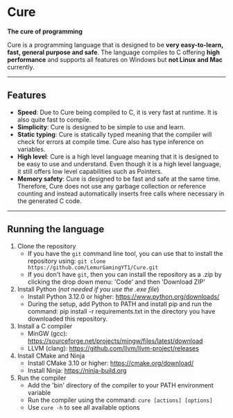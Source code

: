 # Cure
 **The cure of programming**

Cure is a programming language that is designed to be **very easy-to-learn, fast, general purpose and safe**. The language compiles to C offering **high performance** and supports all features on Windows but **not Linux and Mac** currently.

---

## Features
- **Speed**: Due to Cure being compiled to C, it is very fast at runtime. It is also quite fast to compile.
- **Simplicity**: Cure is designed to be simple to use and learn.
- **Static typing**: Cure is statically typed meaning that the compiler will check for errors at compile time. Cure also has type inference on variables.
- **High level**: Cure is a high level language meaning that it is designed to be easy to use and understand. Even though it is a high level language, it still offers low level capabilities such as Pointers.
- **Memory safety**: Cure is designed to be fast and safe at the same time. Therefore, Cure does not use any garbage collection or reference counting and instead automatically inserts free calls where necessary in the generated C code.

---

## Running the language
1. Clone the repository
    - If you have the `git` command line tool, you can use that to install the repository using: `git clone https://github.com/LemurGamingYT1/Cure.git`
    - If you don't have `git`, then you can install the repository as a .zip by clicking the drop down menu: 'Code' and then 'Download ZIP'
2. Install Python (*not needed if you use the .exe file*)
    - Install Python 3.12.0 or higher: https://www.python.org/downloads/
    - During the setup, add Python to PATH and install pip and run the command: pip install -r requirements.txt in the directory you have downloaded this repository.
3. Install a C compiler
    - MinGW (gcc): https://sourceforge.net/projects/mingw/files/latest/download
    - LLVM (clang): https://github.com/llvm/llvm-project/releases
4. Install CMake and Ninja
    - Install CMake 3.10 or higher: https://cmake.org/download/
    - Install Ninja: https://ninja-build.org
5. Run the compiler
    - Add the 'bin' directory of the compiler to your PATH environment variable
    - Run the compiler using the command: `cure [actions] [options]`
    - Use `cure -h` to see all available options
